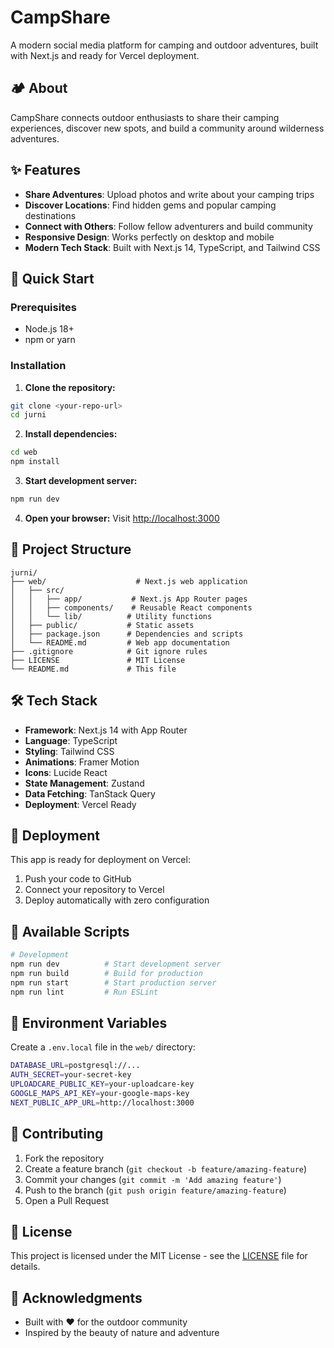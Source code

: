 # CampShare

A modern social media platform for camping and outdoor adventures, built with Next.js and ready for Vercel deployment.

## 🏕️ About

CampShare connects outdoor enthusiasts to share their camping experiences, discover new spots, and build a community around wilderness adventures.

## ✨ Features

- **Share Adventures**: Upload photos and write about your camping trips
- **Discover Locations**: Find hidden gems and popular camping destinations
- **Connect with Others**: Follow fellow adventurers and build community
- **Responsive Design**: Works perfectly on desktop and mobile
- **Modern Tech Stack**: Built with Next.js 14, TypeScript, and Tailwind CSS

## 🚀 Quick Start

### Prerequisites
- Node.js 18+
- npm or yarn

### Installation

1. **Clone the repository:**
```bash
git clone <your-repo-url>
cd jurni
```

2. **Install dependencies:**
```bash
cd web
npm install
```

3. **Start development server:**
```bash
npm run dev
```

4. **Open your browser:**
Visit [http://localhost:3000](http://localhost:3000)

## 📁 Project Structure

```
jurni/
├── web/                    # Next.js web application
│   ├── src/
│   │   ├── app/           # Next.js App Router pages
│   │   ├── components/    # Reusable React components
│   │   └── lib/          # Utility functions
│   ├── public/           # Static assets
│   ├── package.json      # Dependencies and scripts
│   └── README.md         # Web app documentation
├── .gitignore            # Git ignore rules
├── LICENSE               # MIT License
└── README.md             # This file
```

## 🛠️ Tech Stack

- **Framework**: Next.js 14 with App Router
- **Language**: TypeScript
- **Styling**: Tailwind CSS
- **Animations**: Framer Motion
- **Icons**: Lucide React
- **State Management**: Zustand
- **Data Fetching**: TanStack Query
- **Deployment**: Vercel Ready

## 🚀 Deployment

This app is ready for deployment on Vercel:

1. Push your code to GitHub
2. Connect your repository to Vercel
3. Deploy automatically with zero configuration

## 📝 Available Scripts

```bash
# Development
npm run dev          # Start development server
npm run build        # Build for production
npm run start        # Start production server
npm run lint         # Run ESLint
```

## 🔧 Environment Variables

Create a `.env.local` file in the `web/` directory:

```bash
DATABASE_URL=postgresql://...
AUTH_SECRET=your-secret-key
UPLOADCARE_PUBLIC_KEY=your-uploadcare-key
GOOGLE_MAPS_API_KEY=your-google-maps-key
NEXT_PUBLIC_APP_URL=http://localhost:3000
```

## 🤝 Contributing

1. Fork the repository
2. Create a feature branch (`git checkout -b feature/amazing-feature`)
3. Commit your changes (`git commit -m 'Add amazing feature'`)
4. Push to the branch (`git push origin feature/amazing-feature`)
5. Open a Pull Request

## 📄 License

This project is licensed under the MIT License - see the [LICENSE](LICENSE) file for details.

## 🙏 Acknowledgments

- Built with ❤️ for the outdoor community
- Inspired by the beauty of nature and adventure
